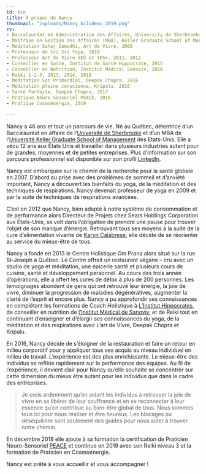 ```yaml
---
id: bio
title: À propos de Nancy
thumbnail: "/uploads/Nancy_bilodeau_2019.png"
cv:
- Baccalauréat en Administration des Affaires, University de Sherbrooke, 1994
- Maitrise en Gestion des Affaires (MBA), Keller Graduate School of Management, 2005
- Méditation Sahaj Samadhi, Art de Vivre, 2008
- Professeur de Sri Sri Yoga, 2010
- Professeur Art de Vivre YES et YES+, 2011, 2012
- Conseiller en Santé, Institut de Santé Hippocrate, 2015
- Conseiller en Nutrition, Institut Médical Sanoviv, 2016
- Reiki 1-2-3, 2013, 2014, 2019
- Méditation Son Primordial, Deepak Chopra, 2016
- Méditation pleine conscience, Kripalu, 2016
- Santé Parfaite, Deepak Chopra, 2017
- Pratique Neuro-Sensoriel PEACE, 2018
- Pratique Cosmoénergie, 2019

---
```

Nancy a 46 ans et tout un parcours de vie. Né au Québec, détentrice d’un Baccalauréat en affaire de l’[Université de Sherbrooke](https://www.usherbrooke.ca/) et d’un MBA de l’[Université Keller Graduate School of Management](https://www.keller.edu/) des Etats-Unis. Elle a vécu 12 ans aux États Unis et travailler dans plusieurs industries autant pour de grandes, moyennes et de petites entreprises. Plus d’information sur son parcours professionnel est disponible sur son profil [LinkedIn](https://www.linkedin.com/in/nancybilodeau/).

Nancy est embarquée sur le chemin de la recherche pour la santé globale en 2007. D’abord au prise avec des problèmes de sommeil et d’anxiété important, Nancy a découvert les bienfaits du yoga, de la méditation et des techniques de respirations. Nancy devenait professeur de yoga en 2009 et par la suite de techniques de respirations avancées.

C’est en 2012 que Nancy, bien adapté à notre système de consommation et de performance alors Directeur de Projets chez Sears Holdings Corporation aux États-Unis, se voit dans l’obligation de prendre une pause pour trouver l’objet de son manque d’énergie. Retrouvant tous ses moyens à la suite de la cure d’alimentation vivante de [Karyn Calabrese](https://karynraw.com/), elle décide de se réorienter au service du mieux-être de tous.

Nancy a fondé en 2013 le Centre Holistique Om Prana alors situé sur la rue St-Joseph à Québec. Le Centre offrait un restaurant végane – cru avec un studio de yoga et méditation, une épicerie santé et plusieurs cours de cuisine, santé et développement personnel. Au cours des trois année d’opérations, elle a offert les cures de détox à plus de 200 personnes. Les témoignages abondent de gens qui ont retrouvé leur énergie, la joie de vivre, diminuer la progression de maladies dégénératives, augmenter la clarté de l’esprit et encore plus. Nancy a pu approfondir ses connaissances en complétant les formations de Coach Holistique à [L’Institut Hippocrates](https://hippocratesinst.org/), de conseiller en nutrition de [l’Institut Médical de Sanoviv](http://www.sanoviv.com/), et de Reiki tout en continuant d’enseigner et d’élargir ses connaissances du yoga, de la méditation et des respirations avec L’art de Vivre, Deepak Chopra et Kripalu.

En 2016, Nancy décide de s’éloigner de la restauration et faire un retour en milieu corporatif pour y appliquer tous ses acquis au niveau individuel en milieu de travail. L’expérience est des plus enrichissante. Le mieux-être des individus se reflète rapidement sur la performance des équipes. Au fil de l’expérience, il devient clair pour Nancy qu’elle souhaite se concentrer sur cette dimension du mieux être autant pour les individus que dans le cadre des entreprises.

> Je crois ardemment qu’en aidant les individus à retrouver la joie de vivre en se libérer de leur souffrance et en se reconnecter à leur essence qu’on contribue au bien-être global de tous. Nous sommes tous ici pour nous réaliser et être heureux. Les blocages ou déséquilibre sont seulement des guides pour nous aider à trouver notre chemin.

En décembre 2018 elle ajoute à sa formation la certification de Praticien Neuro-Sensoriel [PEACE](https://www.arquantis.eu/default.html) et continue en 2019 avec son Reiki niveau 3 et la formation de Praticien en Cosmoénergie.

Nancy est prête à vous accueillir et vous accompagner !
